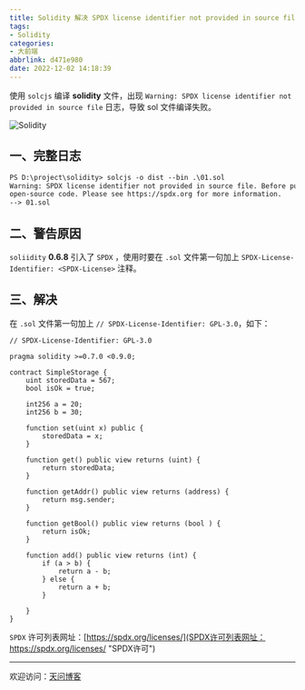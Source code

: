 ```yaml
---
title: Solidity 解决 SPDX license identifier not provided in source file 问题
tags:
- Solidity
categories:
- 大前端
abbrlink: d471e980
date: 2022-12-02 14:18:39
---
```


使用 `solcjs` 编译 **solidity** 文件，出现 `Warning: SPDX license identifier not provided in source file` 日志，导致 sol 文件编译失败。

![Solidity](https://tiven.cn/static/img/img-solidity-01-HVk-cTNq-RhhVUHNNiEB7.jpg)

[//]: # (<!-- more -->)

## 一、完整日志

```txt
PS D:\project\solidity> solcjs -o dist --bin .\01.sol
Warning: SPDX license identifier not provided in source file. Before publishing, consider adding a comment containing "SPDX-License-Identifier: <SPDX-License>" to each source file. Use "SPDX-License-Identifier: UNLICENSED" for non-
open-source code. Please see https://spdx.org for more information.
--> 01.sol
```

## 二、警告原因

`soliidity` **0.6.8** 引入了 `SPDX` ，使用时要在 `.sol` 文件第一句加上 `SPDX-License-Identifier: <SPDX-License>` 注释。

## 三、解决

在 `.sol` 文件第一句加上 `// SPDX-License-Identifier: GPL-3.0`，如下：

```solidity
// SPDX-License-Identifier: GPL-3.0

pragma solidity >=0.7.0 <0.9.0;

contract SimpleStorage {
    uint storedData = 567;
    bool isOk = true;

    int256 a = 20;
    int256 b = 30;

    function set(uint x) public {
        storedData = x;
    }

    function get() public view returns (uint) {
        return storedData;
    }

    function getAddr() public view returns (address) {
        return msg.sender;
    }

    function getBool() public view returns (bool ) {
        return isOk;
    }

    function add() public view returns (int) {
        if (a > b) {
            return a - b;
        } else {
            return a + b;   
        }

    }
}
```

`SPDX` 许可列表网址：[https://spdx.org/licenses/](SPDX许可列表网址：https://spdx.org/licenses/ "SPDX许可")

---

欢迎访问：[天问博客](https://tiven.cn/p/d471e980/ "天问博客-专注于大前端技术")

